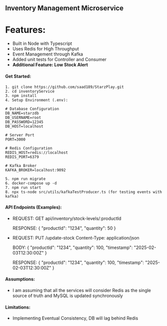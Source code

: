 ## Inventory Management Microservice

# Features:
- Built in Node with Typescript
- Uses Redis for High Throughput
- Event Management through Kafka
- Added unit tests for Controller and Consumer
- **Additional Feature: Low Stock Alert**

 #### Get Started:

```
1. git clone https://github.com/saad189/StarzPlay.git
2. cd inventoryService
3. npm install
4. Setup Environment (.env):

# Database Configuration
DB_NAME=starzdb
DB_USERNAME=root
DB_PASSWORD=12345
DB_HOST=localhost

# Server Port
PORT=3000

# Redis Configuration
REDIS_HOST=redis://localhost
REDIS_PORT=6379

# Kafka Broker
KAFKA_BROKER=localhost:9092

5. npm run migrate
6. docker-compose up -d
7. npm run start
8. npx ts-node src/utils/kafkaTestProducer.ts (for testing events with kafka)

```
#### API Endpoints (Examples):

- REQUEST: GET api/inventory/stock-levels/:productId
  
  RESPONSE: { "productId": "1234", "quantity": 50 }

- REQUEST: PUT /update-stock
  Content-Type: application/json
  
  BODY:
  {
    "productId": "1234",
    "quantity": 100,
    "timestamp": "2025-02-03T12:30:00Z"
  }
  
  RESPONSE:
  {
    "productId": "1234",
    "quantity": 100,
    "timestamp": "2025-02-03T12:30:00Z"
  }

#### Assumptions:
- I am assuming that all the services will consider Redis as the single source of truth and MySQL is updated synchronously


#### Limitations:
- Implementing Eventual Consistency, DB will lag behind Redis






  
  

